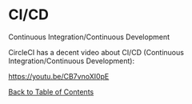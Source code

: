 # CI/CD

Continuous Integration/Continuous Development

CircleCI has a decent video about CI/CD (Continuous Integration/Continuous Development):

https://youtu.be/CB7vnoXI0pE

[Back to Table of Contents](https://github.com/Pomona-ITS/DailyChallenges/blob/main/README.md)
